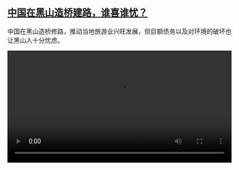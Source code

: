 <!--1692710227000-->
[中国在黑山造桥建路，谁喜谁忧？](https://www.dw.com/zh/%E4%B8%AD%E5%9B%BD%E5%9C%A8%E9%BB%91%E5%B1%B1%E9%80%A0%E6%A1%A5%E5%BB%BA%E8%B7%AF%EF%BC%8C%E8%B0%81%E5%96%9C%E8%B0%81%E5%BF%A7%EF%BC%9F%20/a-66599277)
------

<p>中国在黑山造桥修路，推动当地旅游业兴旺发展，但巨额债务以及对环境的破坏也让黑山人十分忧虑。</small></p><video src="https://tvdownloaddw-a.akamaihd.net/dwtv_video/flv/vdt_zh/2023/bchi230822_001_montenegrowide_01r_AVC_1280x720.mp4" controls style="width:100%"></video>
